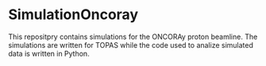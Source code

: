 # SimulationOncoray

This repositpry contains simulations for the ONCORAy proton beamline. The simulations are written for TOPAS while the code used to analize simulated data is written in Python.
